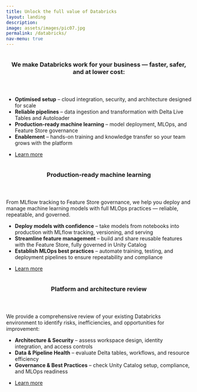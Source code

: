 ```yaml
---
title: Unlock the full value of Databricks
layout: landing
description: 
image: assets/images/pic07.jpg
permalink: /databricks/
nav-menu: true
---
```


<!-- Main -->
<div id="main">

<!-- One -->
<!-- 
<section id="one">
	<div class="inner">
		<header class="major">
			<h2>Sed amet aliquam</h2>
		</header>
		<p>2_Nullam et orci eu lorem consequat tincidunt vivamus et sagittis magna sed nunc rhoncus condimentum sem. In efficitur ligula tate urna. Maecenas massa vel lacinia pellentesque lorem ipsum dolor. Nullam et orci eu lorem consequat tincidunt. Vivamus et sagittis libero. Nullam et orci eu lorem consequat tincidunt vivamus et sagittis magna sed nunc rhoncus condimentum sem. In efficitur ligula tate urna.</p>
	</div>
</section>
-->


<!-- Two -->
<section id="two" class="spotlights">
	<section>
		<a href="generic.html" class="image">
			<img src="{% link assets/images/pic08.jpg %}" alt="" data-position="center center" />
		</a>
		<div class="content">
			<div class="inner">
			<header class="major">
				<h3>We make Databricks work for your business — faster, safer, and at lower cost:</h3>
			</header>
			<ul>
				<li><strong>Optimised setup</strong> – cloud integration, security, and architecture designed for scale</li>
				<li><strong>Reliable pipelines</strong> – data ingestion and transformation with Delta Live Tables and Autoloader</li>
				<li><strong>Production-ready machine learning</strong> – model deployment, MLOps, and Feature Store governance</li>
				<li><strong>Enablement</strong> – hands-on training and knowledge transfer so your team grows with the platform</li>
			</ul>
			<ul class="actions">
				<li><a href="generic.html" class="button">Learn more</a></li>
			</ul>
		</div>
		</div>
	</section>
	<section>
		<a href="generic.html" class="image">
			<img src="{% link assets/images/pic09.jpg %}" alt="" data-position="top center" />
		</a>
		<div class="content">
			<div class="inner">
				<header class="major">
					<h3>Production-ready machine learning</h3>
				</header>
				<p>From MLflow tracking to Feature Store governance, we help you deploy and manage machine learning models with full MLOps practices — reliable, repeatable, and governed.</p>
				<ul>
				<li><strong>Deploy models with confidence</strong> – take models from notebooks into production with MLflow tracking, versioning, and serving</li>
				<li><strong>Streamline feature management</strong> – build and share reusable features with the Feature Store, fully governed in Unity Catalog</li>
				<li><strong>Establish MLOps best practices</strong> – automate training, testing, and deployment pipelines to ensure repeatability and compliance</li>
				</ul>
				<ul class="actions">
					<li><a href="generic.html" class="button">Learn more</a></li>
				</ul>
			</div>
		</div>
	</section>
	<section>
		<a href="generic.html" class="image">
			<img src="{% link assets/images/pic10.jpg %}" alt="" data-position="25% 25%" />
		</a>
		<div class="content">
			<div class="inner">
				<header class="major">
					<h3>Platform and architecture review</h3>
				</header>
				<p>We provide a comprehensive review of your existing Databricks environment to identify risks, inefficiencies, and opportunities for improvement:</p>
				<ul>
				<li><strong>Architecture & Security</strong> – assess workspace design, identity integration, and access controls</li>
				<li><strong>Data & Pipeline Health</strong> – evaluate Delta tables, workflows, and resource efficiency</li>
				<li><strong>Governance & Best Practices</strong> – check Unity Catalog setup, compliance, and MLOps readiness</li>
				</ul>
				<ul class="actions">
					<li><a href="generic.html" class="button">Learn more</a></li>
				</ul>
			</div>
		</div>
	</section>
</section>

<!-- Three -->
<!--
<section id="three">
	<div class="inner">
		<header class="major">
			<h2>Massa libero</h2>
		</header>
		<p>6_Nullam et orci eu lorem consequat tincidunt vivamus et sagittis libero. Mauris aliquet magna magna sed nunc rhoncus pharetra. Pellentesque condimentum sem. In efficitur ligula tate urna. Maecenas laoreet massa vel lacinia pellentesque lorem ipsum dolor. Nullam et orci eu lorem consequat tincidunt. Vivamus et sagittis libero. Mauris aliquet magna magna sed nunc rhoncus amet pharetra et feugiat tempus.</p>
		<ul class="actions">
			<li><a href="generic.html" class="button next">Get Started</a></li>
		</ul>
	</div>
</section>
-->

</div>

